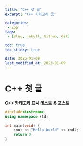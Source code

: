 ```yaml
---
title: "C++ 첫 글"
excerpt: "C++ 카테고리 용"

categories:
 - cpp
tags:
 - [Blog, jekyll, Github, Git]

toc: true
toc_sticky: true

date: 2023-01-09
last_modified_at: 2023-01-09
---
```


# C++ 첫 글

__C++ 카테고리 표시 테스트 용 포스트__
```cpp
#include<iostream>
using namespace std;

int main(void) {
    cout << "Hello World" << endl;
    return 0;
}
```

